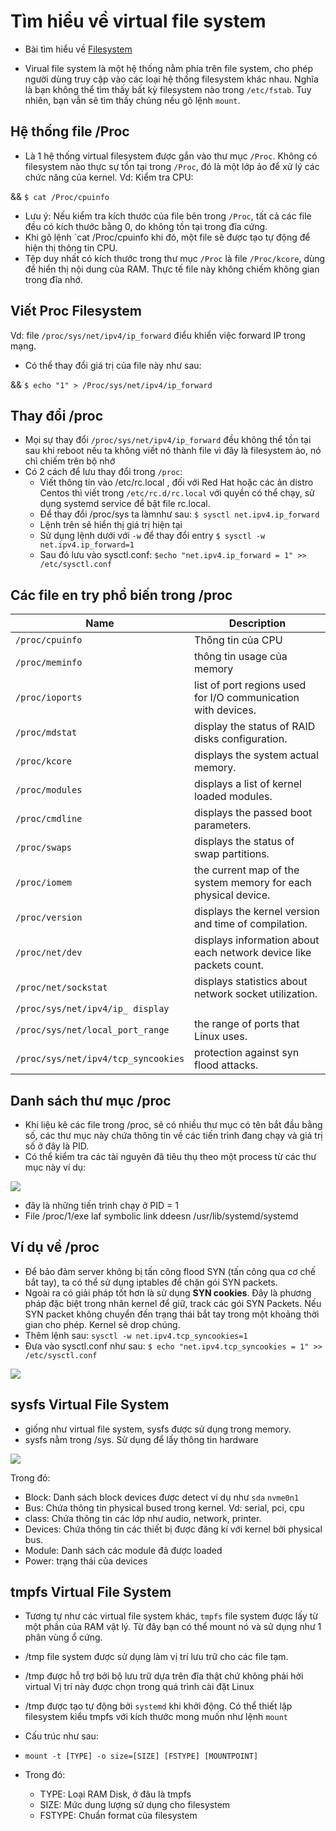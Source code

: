 # Tìm hiểu về virtual file system
- Bài tìm hiểu về [Filesystem]()

- Virual file system là một hệ thống nằm phía trên file system, cho phép người dùng truy cập vào các loại hệ thống filesystem khác nhau. Nghĩa là bạn không thể tìm thấy bất kỳ filesystem nào trong `/etc/fstab`. Tuy nhiên, bạn vẫn sẽ tìm thấy chúng nếu gõ lệnh `mount`.
## Hệ thống file /Proc

- Là 1 hệ thống virtual filesystem được gắn vào thư mục `/Proc`. Không có filesystem nào thực sự tồn tại trong `/Proc`, đó là một lớp ảo để xử lý các chức năng của kernel.
Vd: Kiểm tra CPU:

&& `$ cat /Proc/cpuinfo`

- Lưu ý: Nếu kiểm tra kích thước của file bên trong `/Proc`, tất cả các file đều có kích thước bằng 0, do không tồn tại trong đĩa cứng.
- Khi gõ lệnh `cat /Proc/cpuinfo khi đó, một file sẽ được tạo tự động để hiện thị thông tin CPU.
- Tệp duy nhất có kích thước trong thư mục `/Proc` là file `/Proc/kcore`, dùng để hiển thị nội dung của RAM. Thực tế file này không chiếm không gian trong đĩa nhớ.

## Viết Proc Filesystem
Vd: file `/proc/sys/net/ipv4/ip_forward`  điểu khiển việc forward IP trong mạng.
- Có thể thay đổi giá trị của file này như sau:

&& `$ echo "1" > /Proc/sys/net/ipv4/ip_forward`

## Thay đổi /proc 
- Mọi sự thay đổi `/proc/sys/net/ipv4/ip_forward` đều không thể tồn tại sau khi reboot nếu ta không viết nó thành file vì đây là filesystem ảo, nó chỉ chiếm trên bộ nhớ 
- Có 2 cách để lưu thay đổi trong `/proc`:
	- Viết thông tin vào /etc/rc.local , đối với Red Hat hoặc các ản distro Centos thì viết trong `/etc/rc.d/rc.local` với quyền có  thể chạy, sử dụng systemd service để bật file rc.local.
	- Để thay đổi /proc/sys ta làmnhư sau:
	`$ sysctl net.ipv4.ip_forward`
	- Lệnh trên sẽ hiển thị giá trị hiện tại
	- Sử dụng lệnh dưới với `-w` để thay đổi entry
	`$ sysctl -w net.ipv4.ip_forward=1`
	- Sau đó lưu vào sysctl.conf:
	`$echo "net.ipv4.ip_forward = 1" >> /etc/sysctl.conf`
## Các file en try phổ biến trong /proc

| Name | Description |
| --- | --- |
| `/proc/cpuinfo` | Thông tin của CPU|
| `/proc/meminfo`| thông tin usage của memory|
| `/proc/ioports` | list of port regions used for I/O communication with devices. |
| `/proc/mdstat` | display the status of RAID disks configuration.|
| `/proc/kcore` | displays the system actual memory. |
| `/proc/modules` | displays a list of kernel loaded modules. |
| `/proc/cmdline` | displays the passed boot parameters. |
| `/proc/swaps` | displays the status of swap partitions. |
| `/proc/iomem` | the current map of the system memory for each physical device. |
| `/proc/version` | displays the kernel version and time of compilation. |
| `/proc/net/dev` | displays information about each network device like packets count. |
| `/proc/net/sockstat` | displays statistics about network socket utilization. |
| `/proc/sys/net/ipv4/ip_ display` |  |
| `/proc/sys/net/local_port_range` | the range of ports that Linux uses. |
|`/proc/sys/net/ipv4/tcp_syncookies`| protection against syn flood attacks. |


## Danh sách thư mục /proc

- Khi liệu kê các file trong /proc, sẽ có nhiều thư mục có tên bắt đầu bằng số, các thư mục này chứa thông tin về các tiến trình đang chạy và giá trị số ở đây là PID.
- Có  thể kiểm tra các tài nguyên đã tiêu thụ theo một process từ các thư mục này
ví dụ:
 <img src="https://imgur.com/O6TNj7y.jpg">

- đây là những tiến trình chạy ở PID = 1
- File /proc/1/exe laf symbolic link ddeesn /usr/lib/systemd/systemd
## Ví dụ về /proc
- Để bảo đảm server không bị tấn công flood SYN (tấn công qua cơ chế bắt tay), ta có thể sử dụng iptables để chặn gói SYN packets.
- Ngoài ra có giải pháp tốt hơn là sử dụng **SYN cookies**. Đây là phương pháp đặc biệt trong nhân kernel để giữ, track các gói SYN Packets. Nếu SYN packet không chuyển đến trạng thái bắt tay trong một khoảng thời gian cho phép. Kernel sẽ drop chúng.
- Thêm lệnh sau: `sysctl -w net.ipv4.tcp_syncookies=1`
- Đưa vào sysctl.conf như sau: `$ echo "net.ipv4.tcp_syncookies = 1" >> /etc/sysctl.conf`

<img src="https://imgur.com/4fcynJU.jpg">

## sysfs Virtual File System
- giống như virtual file system, sysfs được sử dụng trong memory.
- sysfs nằm trong /sys. Sử dụng để lấy thông tin hardware

<img src="https://imgur.com/MTH6Az9.jpg">

Trong đó:
- Block: Danh sách block devices được detect ví dụ như `sda` `nvme0n1`
- Bus: Chứa thông tin physical bused trong kernel. Vd: serial, pci, cpu
- class: Chứa thông tin các lớp như audio, network, printer.
- Devices: Chứa thông tin các thiết bị được đăng kí với kernel bởi physical bus.
- Module: Danh sách các module đã được loaded
- Power: trạng thái của devices

## tmpfs Virtual File System

- Tương tự như các virtual file system khác, `tmpfs` file system được lấy từ một phần của RAM vật lý. Từ đây bạn có thể mount nó và sử dụng như 1 phân vùng ổ cứng.
- /tmp file system được sử dụng làm vị trí lưu trữ cho các file tạm.
- /tmp được hỗ trợ bởi bộ lưu trữ dựa trên đĩa thật chứ không phải hởi virtual
Vị trí này được chọn trong quá trình cài đặt Linux
- /tmp được tạo tự động bởi `systemd` khi khởi động.
Có thể thiết lập filesystem kiểu tmpfs với kích thước mong muốn như lệnh `mount`

- Cấu trúc như sau:
- `mount -t [TYPE] -o size=[SIZE] [FSTYPE] [MOUNTPOINT]`

- Trong đó:
	- TYPE: Loại RAM Disk, ở đâu là tmpfs
	- SIZE: Mức dung lượng sử dụng cho filesystem
	- FSTYPE: Chuẩn format của filesystem
	
